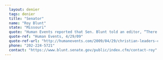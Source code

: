 ```yaml
---
  layout: denier
  tags: denier
  title: "Senator"
  name: "Roy Blunt"
  state: "Missouri"
  quote: "Human Events reported that Sen. Blunt told an editor, “There isn’t any real science to say we are altering the climate path of the earth.”"
  quote-ref: "Human Events, 4/29/09"
  quote-ref-url: "http://humanevents.com/2009/04/29/christian-leaders-condemn-hate-crimes-bill/"
  phone: "202-224-5721"
  contact: "https://www.blunt.senate.gov/public/index.cfm/contact-roy"
---
```

